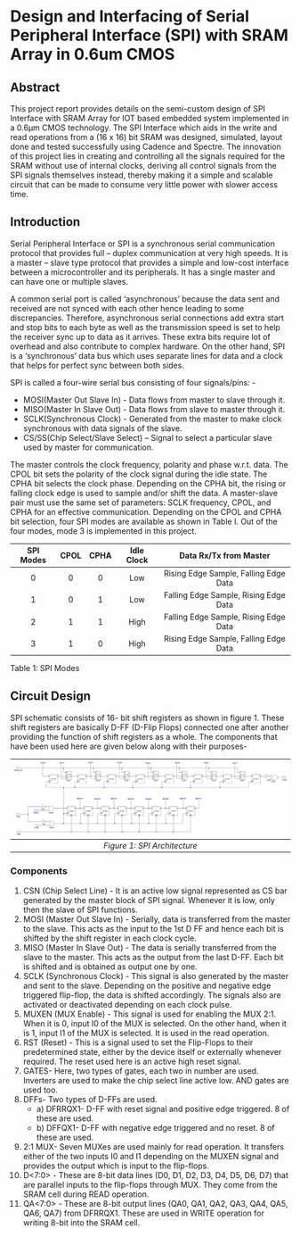 # Design and Interfacing of Serial Peripheral Interface (SPI) with SRAM Array in 0.6um CMOS

## Abstract
This project report provides details on the semi-custom design of SPI Interface with SRAM Array for IOT based embedded system implemented in a 0.6μm CMOS technology. The SPI Interface which aids in the write and read operations from a (16 x 16) bit SRAM was designed, simulated, layout done and tested successfully using Cadence and Spectre. The innovation of this project lies in creating and controlling all the signals required for the SRAM without use of internal clocks, deriving all control signals from the SPI signals themselves instead, thereby making it a simple and scalable circuit that can be made to consume very little power with slower access time.

## Introduction
Serial Peripheral Interface or SPI is a synchronous serial communication protocol that provides full – duplex communication at very high speeds. It is a master – slave type protocol that provides a simple and low-cost interface between a microcontroller and its peripherals. It has a single master and can have one or multiple slaves.   

A common serial port is called ‘asynchronous’ because the data sent and received are not synced with each other hence leading to some discrepancies. Therefore, asynchronous serial connections add extra start and stop bits to each byte as well as the transmission speed is set to help the receiver sync up to data as it arrives. These extra bits require lot of overhead and also contribute to complex hardware. On the other hand, SPI is a ‘synchronous’ data bus which uses separate lines for data and a clock that helps for perfect sync between both sides.  

SPI is called a four-wire serial bus consisting of four signals/pins: -
 - MOSI(Master Out Slave In) - Data flows from master to slave through it.
 - MISO(Master In Slave Out) - Data flows from slave to master through it.
 - SCLK(Synchronous Clock) - Generated from the master to make clock synchronous with data signals of the slave.
 - CS/SS(Chip Select/Slave Select) – Signal to select a particular slave used by master for communication.  
 
The master controls the clock frequency, polarity and phase w.r.t. data. The CPOL bit sets the polarity of the clock signal during the idle state. The CPHA bit selects the clock phase. Depending on the CPHA bit, the rising or falling clock edge is used to sample and/or shift the data. A master-slave pair must use the same set of parameters: SCLK frequency, CPOL, and CPHA for an effective communication. Depending on the CPOL and CPHA bit selection, four SPI modes are available as shown in Table I. Out of the four modes, mode 3 is implemented in this project. 

|  SPI Modes |	CPOL | CPHA | Idle Clock  |	Data Rx/Tx from Master        |
|:------------------:|:---------------:|:---------------:|:---------------:|:---------------:|
| 0  | 0  | 0  | Low | Rising Edge Sample, Falling Edge Data | 
| 1  | 0  | 1  | Low | Falling Edge Sample, Rising Edge Data |
| 2  | 1  | 1  | High | Falling Edge Sample, Rising Edge Data |
| 3  | 1  | 0  | High | Rising Edge Sample, Falling Edge Data |

Table 1: SPI Modes

## Circuit Design

SPI schematic consists of 16- bit shift registers as shown in figure 1. These shift registers are basically D-FF (D-Flip Flops) connected one after another providing the function of shift registers as a whole. The components that have been used here are given below along with their purposes-

|<img title="SPI Shift Registers" src="images/shift_registers_SPI.jpg">|  
|:--:| 
|*Figure 1: SPI Architecture*|

### Components

1) CSN (Chip Select Line) - It is an active low signal represented as CS bar generated by the master block of SPI signal. Whenever it is low, only then the slave of SPI functions. 
2) MOSI (Master Out Slave In) - Serially, data is transferred from the master to the slave. This acts as the input to the 1st D FF and hence each bit is shifted by the shift register in each clock cycle.
3) MISO (Master In Slave Out) - The data is serially transferred from the slave to the master. This acts as the output from the last D-FF. Each bit is shifted and is obtained as output one by one.
4) SCLK (Synchronous Clock) - This signal is also generated by the master and sent to the slave. Depending on the positive and negative edge triggered flip-flop, the data is shifted accordingly. The signals also are activated or deactivated depending on each clock pulse.
5) MUXEN (MUX Enable) - This signal is used for enabling the MUX 2:1. When it is 0, input I0 of the MUX is selected. On the other hand, when it is 1, input I1 of the MUX is selected. It is used in the read operation.
6) RST (Reset) - This is a signal used to set the Flip-Flops to their predetermined state, either by the device itself or externally whenever required. The reset used here is an active high reset signal.
7) GATES- Here, two types of gates, each two in number are used. Inverters are used to make the chip select line active low. AND gates are used too.
8) DFFs- Two types of D-FFs are used.
    - a) DFRRQX1- D-FF with reset signal and positive edge triggered. 8 of these are used.
    - b) DFFQX1- D-FF with negative edge triggered and no reset. 8 of these are used.
9) 2:1 MUX- Seven MUXes are used mainly for read operation. It transfers either of the two inputs I0 and I1 depending on the MUXEN signal and provides the output which is input to the flip-flops.
10) D<7:0> - These are 8-bit data lines (D0, D1, D2, D3, D4, D5, D6, D7) that are parallel inputs to the flip-flops through MUX. They come from the SRAM cell during READ operation.
11) QA<7:0> - These are 8-bit output lines (QA0, QA1, QA2, QA3, QA4, QA5, QA6, QA7) from DFRRQX1. These are used in WRITE operation for writing 8-bit into the SRAM cell.




